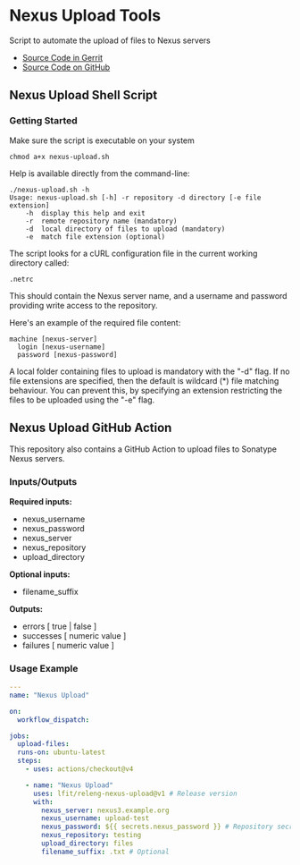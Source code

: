 # Nexus Upload Tools

Script to automate the upload of files to Nexus servers

- [Source Code in Gerrit](https://gerrit.linuxfoundation.org/infra/admin/repos/releng/nexus-upload,general)
- [Source Code on GitHub](https://github.com/lfit/releng-nexus-upload)

## Nexus Upload Shell Script

### Getting Started

Make sure the script is executable on your system

```console
chmod a+x nexus-upload.sh
```

Help is available directly from the command-line:

```console
./nexus-upload.sh -h
Usage: nexus-upload.sh [-h] -r repository -d directory [-e file extension]
    -h  display this help and exit
    -r  remote repository name (mandatory)
    -d  local directory of files to upload (mandatory)
    -e  match file extension (optional)
```

The script looks for a cURL configuration file in the current working directory called:

```console
.netrc
```

This should contain the Nexus server name, and a username and password providing write access to the repository.

Here's an example of the required file content:

```console
machine [nexus-server]
  login [nexus-username]
  password [nexus-password]
```

A local folder containing files to upload is mandatory with the "-d" flag. If no file extensions are
specified, then the default is wildcard (\*) file matching behaviour. You can prevent this, by
specifying an extension restricting the files to be uploaded using the "-e" flag.

## Nexus Upload GitHub Action

This repository also contains a GitHub Action to upload files to Sonatype Nexus servers.

### Inputs/Outputs

**Required inputs:**

- nexus_username
- nexus_password
- nexus_server
- nexus_repository
- upload_directory

**Optional inputs:**

- filename_suffix
<!--
  # May be superfluous parameter
- repository_format
  -->

**Outputs:**

- errors [ true | false ]
- successes [ numeric value ]
- failures [ numeric value ]

### Usage Example

```yaml
---
name: "Nexus Upload"

on:
  workflow_dispatch:

jobs:
  upload-files:
  runs-on: ubuntu-latest
  steps:
    - uses: actions/checkout@v4

    - name: "Nexus Upload"
      uses: lfit/releng-nexus-upload@v1 # Release version
      with:
        nexus_server: nexus3.example.org
        nexus_username: upload-test
        nexus_password: ${{ secrets.nexus_password }} # Repository secret
        nexus_repository: testing
        upload_directory: files
        filename_suffix: .txt # Optional
```

<!--
      # Removed from the above console output
      repository_format: raw # Not implemented yet (may be superfluous)
-->

<!--
[comment]: # SPDX-License-Identifier: Apache-2.0
[comment]: # Copyright 2024 The Linux Foundation <matthew.watkins@linuxfoundation.org>
-->
